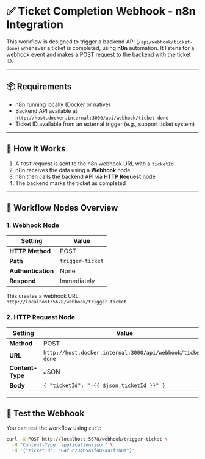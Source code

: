# ✅ Ticket Completion Webhook - n8n Integration

This workflow is designed to trigger a backend API (`/api/webhook/ticket-done`) whenever a ticket is completed, using **n8n** automation. It listens for a webhook event and makes a POST request to the backend with the ticket ID.

---

## 📦 Requirements

- [n8n](https://n8n.io/) running locally (Docker or native)
- Backend API available at `http://host.docker.internal:3000/api/webhook/ticket-done`
- Ticket ID available from an external trigger (e.g., support ticket system)

---

## 🚀 How It Works

1. A `POST` request is sent to the n8n webhook URL with a `ticketId`
2. n8n receives the data using a **Webhook** node
3. n8n then calls the backend API via **HTTP Request** node
4. The backend marks the ticket as completed

---

## 🔧 Workflow Nodes Overview

### 1. Webhook Node

| Setting          | Value                          |
|------------------|-------------------------------|
| **HTTP Method**  | POST                           |
| **Path**         | `trigger-ticket`               |
| **Authentication** | None                        |
| **Respond**      | Immediately                    |

This creates a webhook URL:  
`http://localhost:5678/webhook/trigger-ticket`

### 2. HTTP Request Node

| Setting         | Value                                               |
|------------------|-----------------------------------------------------|
| **Method**       | POST                                                |
| **URL**          | `http://host.docker.internal:3000/api/webhook/ticket-done` |
| **Content-Type** | JSON                                                |
| **Body**         | `{ "ticketId": "={{ $json.ticketId }}" }`          |

---

## 🧪 Test the Webhook

You can test the workflow using `curl`:

```bash
curl -X POST http://localhost:5678/webhook/trigger-ticket \
  -H "Content-Type: application/json" \
  -d '{"ticketId": "64f5c234b5a1f409aa1f7a8a"}'
